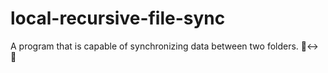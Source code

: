 # local-recursive-file-sync
A program that is capable of synchronizing data between two folders. 📁↔ 📁
